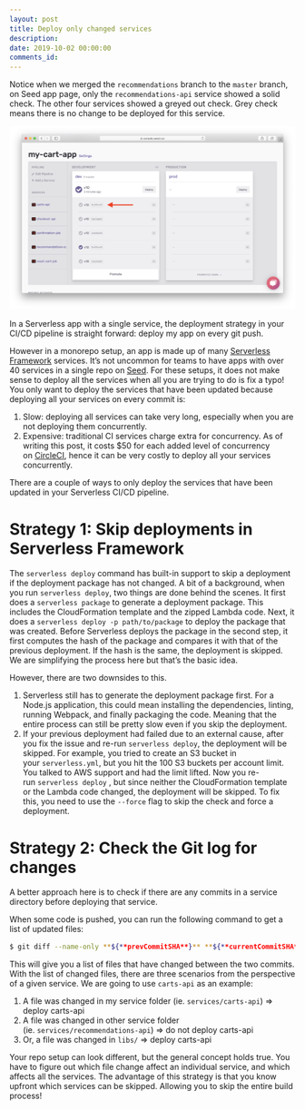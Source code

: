 ```yaml
---
layout: post
title: Deploy only changed services
description: 
date: 2019-10-02 00:00:00
comments_id: 
---
```


Notice when we merged the `recommendations` branch to the `master` branch, on Seed app page, only the `recommendations-api` service showed a solid check. The other four services showed a greyed out check. Grey check means there is no change to be deployed for this service.

![](/assets/best-practices/deploy-only-changed-services-1.png)

In a Serverless app with a single service, the deployment strategy in your CI/CD pipeline is straight forward: deploy my app on every git push.

However in a monorepo setup, an app is made up of many [Serverless Framework](https://serverless.com/) services. It’s not uncommon for teams to have apps with over 40 services in a single repo on [Seed](https://seed.run/). For these setups, it does not make sense to deploy all the services when all you are trying to do is fix a typo! You only want to deploy the services that have been updated because deploying all your services on every commit is:

1. Slow: deploying all services can take very long, especially when you are not deploying them concurrently.
2. Expensive: traditional CI services charge extra for concurrency. As of writing this post, it costs $50 for each added level of concurrency on [CircleCI](https://circleci.com/), hence it can be very costly to deploy all your services concurrently.

There are a couple of ways to only deploy the services that have been updated in your Serverless CI/CD pipeline.

# Strategy 1: Skip deployments in Serverless Framework

The `serverless deploy` command has built-in support to skip a deployment if the deployment package has not changed. A bit of a background, when you run `serverless deploy`, two things are done behind the scenes. It first does a `serverless package` to generate a deployment package. This includes the CloudFormation template and the zipped Lambda code. Next, it does a `serverless deploy -p path/to/package` to deploy the package that was created. Before Serverless deploys the package in the second step, it first computes the hash of the package and compares it with that of the previous deployment. If the hash is the same, the deployment is skipped. We are simplifying the process here but that’s the basic idea.

However, there are two downsides to this.

1. Serverless still has to generate the deployment package first. For a Node.js application, this could mean installing the dependencies, linting, running Webpack, and finally packaging the code. Meaning that the entire process can still be pretty slow even if you skip the deployment.
2. If your previous deployment had failed due to an external cause, after you fix the issue and re-run `serverless deploy`, the deployment will be skipped. For example, you tried to create an S3 bucket in your `serverless.yml`, but you hit the 100 S3 buckets per account limit. You talked to AWS support and had the limit lifted. Now you re-run `serverless deploy` , but since neither the CloudFormation template or the Lambda code changed, the deployment will be skipped. To fix this, you need to use the `--force` flag to skip the check and force a deployment.

# Strategy 2: Check the Git log for changes

A better approach here is to check if there are any commits in a service directory before deploying that service.

When some code is pushed, you can run the following command to get a list of updated files:
``` bash
$ git diff --name-only **${**prevCommitSHA**}** **${**currentCommitSHA**}**
```
This will give you a list of files that have changed between the two commits. With the list of changed files, there are three scenarios from the perspective of a given service. We are going to use `carts-api` as an example:

1. A file was changed in my service folder (ie. `services/carts-api`) ⇒ deploy carts-api
2. A file was changed in other service folder (ie. `services/recommendations-api`) ⇒ do not deploy carts-api
3. Or, a file was changed in `libs/` ⇒ deploy carts-api

Your repo setup can look different, but the general concept holds true. You have to figure out which file change affect an individual service, and which affects all the services. The advantage of this strategy is that you know upfront which services can be skipped. Allowing you to skip the entire build process!
